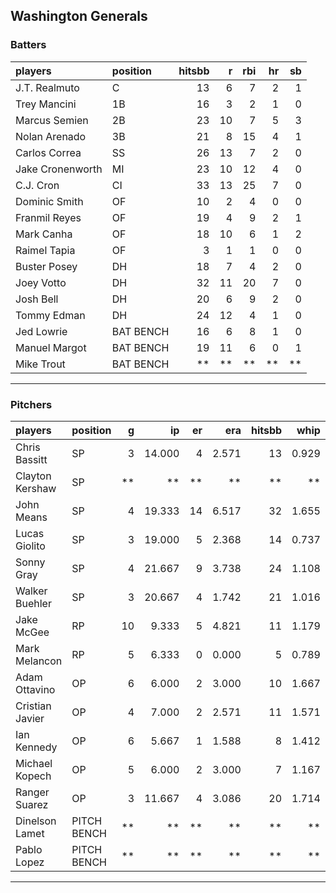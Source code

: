 ## Washington Generals

### Batters

 
|players          |position  | hitsbb|  r| rbi| hr| sb| 
|:----------------|:---------|------:|--:|---:|--:|--:| 
|J.T. Realmuto    |C         |     13|  6|   7|  2|  1| 
|Trey Mancini     |1B        |     16|  3|   2|  1|  0| 
|Marcus Semien    |2B        |     23| 10|   7|  5|  3| 
|Nolan Arenado    |3B        |     21|  8|  15|  4|  1| 
|Carlos Correa    |SS        |     26| 13|   7|  2|  0| 
|Jake Cronenworth |MI        |     23| 10|  12|  4|  0| 
|C.J. Cron        |CI        |     33| 13|  25|  7|  0| 
|Dominic Smith    |OF        |     10|  2|   4|  0|  0| 
|Franmil Reyes    |OF        |     19|  4|   9|  2|  1| 
|Mark Canha       |OF        |     18| 10|   6|  1|  2| 
|Raimel Tapia     |OF        |      3|  1|   1|  0|  0| 
|Buster Posey     |DH        |     18|  7|   4|  2|  0| 
|Joey Votto       |DH        |     32| 11|  20|  7|  0| 
|Josh Bell        |DH        |     20|  6|   9|  2|  0| 
|Tommy Edman      |DH        |     24| 12|   4|  1|  0| 
|Jed Lowrie       |BAT BENCH |     16|  6|   8|  1|  0| 
|Manuel Margot    |BAT BENCH |     19| 11|   6|  0|  1| 
|Mike Trout       |BAT BENCH |     **| **|  **| **| **| 

* * *

### Pitchers

 
|players         |position    |  g|     ip| er|   era| hitsbb|  whip| so|  w| sv| 
|:---------------|:-----------|--:|------:|--:|-----:|------:|-----:|--:|--:|--:| 
|Chris Bassitt   |SP          |  3| 14.000|  4| 2.571|     13| 0.929| 15|  1|  0| 
|Clayton Kershaw |SP          | **|     **| **|    **|     **|    **| **| **| **| 
|John Means      |SP          |  4| 19.333| 14| 6.517|     32| 1.655| 20|  0|  0| 
|Lucas Giolito   |SP          |  3| 19.000|  5| 2.368|     14| 0.737| 24|  1|  0| 
|Sonny Gray      |SP          |  4| 21.667|  9| 3.738|     24| 1.108| 22|  2|  0| 
|Walker Buehler  |SP          |  3| 20.667|  4| 1.742|     21| 1.016| 26|  2|  0| 
|Jake McGee      |RP          | 10|  9.333|  5| 4.821|     11| 1.179|  8|  0|  5| 
|Mark Melancon   |RP          |  5|  6.333|  0| 0.000|      5| 0.789|  8|  1|  2| 
|Adam Ottavino   |OP          |  6|  6.000|  2| 3.000|     10| 1.667|  1|  0|  1| 
|Cristian Javier |OP          |  4|  7.000|  2| 2.571|     11| 1.571|  8|  0|  1| 
|Ian Kennedy     |OP          |  6|  5.667|  1| 1.588|      8| 1.412|  6|  0|  4| 
|Michael Kopech  |OP          |  5|  6.000|  2| 3.000|      7| 1.167|  7|  0|  0| 
|Ranger Suarez   |OP          |  3| 11.667|  4| 3.086|     20| 1.714| 10|  0|  0| 
|Dinelson Lamet  |PITCH BENCH | **|     **| **|    **|     **|    **| **| **| **| 
|Pablo Lopez     |PITCH BENCH | **|     **| **|    **|     **|    **| **| **| **| 


* * *


